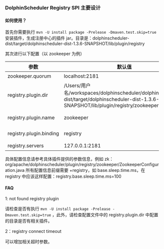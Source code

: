 ### DolphinScheduler Registry SPI 主要设计

#### 如何使用？
首先你需要执行 `mvn -U install package -Prelease -Dmaven.test.skip=true` 安装插件，生成注册中心的插件 jar。目录是：dolphinscheduler-dist/target/dolphinscheduler-dist-1.3.6-SNAPSHOT/lib/plugin/registry

其次进行以下配置（以 zookeeper 为例）

|参数 |默认值| 描述|
|--|--|--|
zookeeper.quorum|localhost:2181| zk 集群连接信息
registry.plugin.dir|/Users/用户名/workspaces/dolphinscheduler/dolphinscheduler-dist/target/dolphinscheduler-dist-1.3.6-SNAPSHOT/lib/plugin/registry/zookeeper | 注册中心插件目录
registry.plugin.name|zookeeper|注册中心具体插件名称
registry.plugin.binding|registry|DolphinScheduler 插件类别
registry.servers|127.0.0.1:2181|zk 连接地址

具体配置信息请参考具体插件提供的参数信息，例如 zk：org/apache/dolphinscheduler/plugin/registry/zookeeper/ZookeeperConfiguration.java
所有配置信息前缀需要 +registry，如 base.sleep.time.ms，在 registry 中应该这样配置：registry.base.sleep.time.ms=100


#### FAQ
1: not found registry plugin

请检查是否有执行 `mvn -U install package -Prelease -Dmaven.test.skip=true` ，此外，请检查配置文件中的 registry.plugin.dir 中配置的目录是否有相关插件。

2：registry connect timeout

可以增加相关超时参数。
